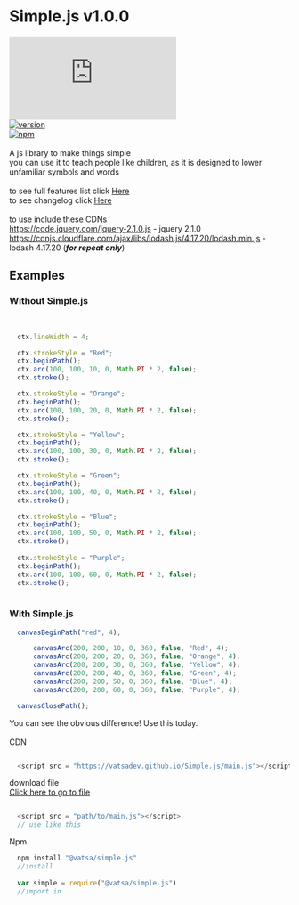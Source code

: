 # Simple.js v1.0.0

[![GitHub license](https://img.shields.io/github/license/VatsaDev/Simple.js)](https://github.com/VatsaDev/Simple.js/blob/main/LICENSE)<br>
[![version](https://img.shields.io/badge/version-1.0.0-blue)](https://github.com/VatsaDev/Simple.js/blob/main/main.js)<br>
[![npm](https://img.shields.io/badge/npm-1.0.0-blue)](https://www.npmjs.com/package/@vatsa/simple.js)<br><br>
A js library to make things simple <br>
you can use it to teach people like children, as it is designed to lower unfamiliar symbols and words
<br>
<br>
to see full features list click [Here](features.md)<br>
to see changelog click [Here](changelog.md)<br><br>
to use include these CDNs <br>
https://code.jquery.com/jquery-2.1.0.js - jquery 2.1.0 <br>
https://cdnjs.cloudflare.com/ajax/libs/lodash.js/4.17.20/lodash.min.js - lodash 4.17.20 (***for repeat only***) <br>
## Examples 
### Without Simple.js 
<br>

```javascript
  ctx.lineWidth = 4;

  ctx.strokeStyle = "Red";
  ctx.beginPath();  
  ctx.arc(100, 100, 10, 0, Math.PI * 2, false);  
  ctx.stroke();

  ctx.strokeStyle = "Orange";
  ctx.beginPath();  
  ctx.arc(100, 100, 20, 0, Math.PI * 2, false);  
  ctx.stroke();

  ctx.strokeStyle = "Yellow";
  ctx.beginPath();  
  ctx.arc(100, 100, 30, 0, Math.PI * 2, false);  
  ctx.stroke();

  ctx.strokeStyle = "Green";
  ctx.beginPath();  
  ctx.arc(100, 100, 40, 0, Math.PI * 2, false);  
  ctx.stroke();

  ctx.strokeStyle = "Blue";
  ctx.beginPath();  
  ctx.arc(100, 100, 50, 0, Math.PI * 2, false);  
  ctx.stroke();
  
  ctx.strokeStyle = "Purple";
  ctx.beginPath();  
  ctx.arc(100, 100, 60, 0, Math.PI * 2, false);  
  ctx.stroke();
  
```
### With Simple.js
```javascript
  canvasBeginPath("red", 4);

      canvasArc(200, 200, 10, 0, 360, false, "Red", 4);
      canvasArc(200, 200, 20, 0, 360, false, "Orange", 4);
      canvasArc(200, 200, 30, 0, 360, false, "Yellow", 4);
      canvasArc(200, 200, 40, 0, 360, false, "Green", 4);
      canvasArc(200, 200, 50, 0, 360, false, "Blue", 4);
      canvasArc(200, 200, 60, 0, 360, false, "Purple", 4);

  canvasClosePath();
```
You can see the obvious difference! Use this today.
<br><br>
CDN
```javascript 

  <script src = "https://vatsadev.github.io/Simple.js/main.js"></script> 

```
download file <br>
<a href="main.js" download>Click here to go to file</a>

```javascript 

  <script src = "path/to/main.js"></script> 
  // use like this
```

Npm 

```javascript 
  npm install "@vatsa/simple.js"
  //install
  
  var simple = require("@vatsa/simple.js")
  //import in
```

